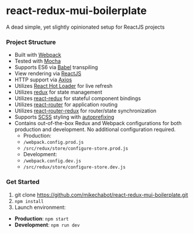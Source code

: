# react-redux-mui-boilerplate
A dead simple, yet slightly opinionated setup for ReactJS projects

### Project Structure

* Built with [Webpack](https://webpack.github.io/)
* Tested with [Mocha](https://mochajs.org/)
* Supports ES6 via [Babel](https://babeljs.io/) transpiling
* View rendering via [ReactJS](https://facebook.github.io/react/)
* HTTP support via [Axios](https://github.com/mzabriskie/axios)
* Utilizes [React Hot Loader](http://gaearon.github.io/react-hot-loader/) for live refresh
* Utilizes [redux](http://redux.js.org/index.html) for state management
* Utilizes [react-redux](https://github.com/reactjs/react-redux) for stateful component bindings
* Utilizes [react-router](https://github.com/reactjs/react-router) for application routing
* Utilizes [react-router-redux](https://github.com/reactjs/react-router-redux) for router/state synchronization
* Supports [SCSS](http://sass-lang.com/) styling with [autoprefixing](https://github.com/postcss/autoprefixer)
* Contains out-of-the-box Redux and Webpack configurations for both production and development. No additional configuration required.
  *   Production:
    *   `/webpack.config.prod.js`
    *   `/src/redux/store/configure-store.prod.js`
  *   Development:
    *   `/webpack.config.dev.js`
    *   `/src/redux/store/configure-store.dev.js`

### Get Started
1. git clone https://github.com/mikechabot/react-redux-mui-boilerplate.git
2. `npm install`
3. Launch environment:
  *  **Production**: `npm start`
  *  **Development**: `npm run dev`
